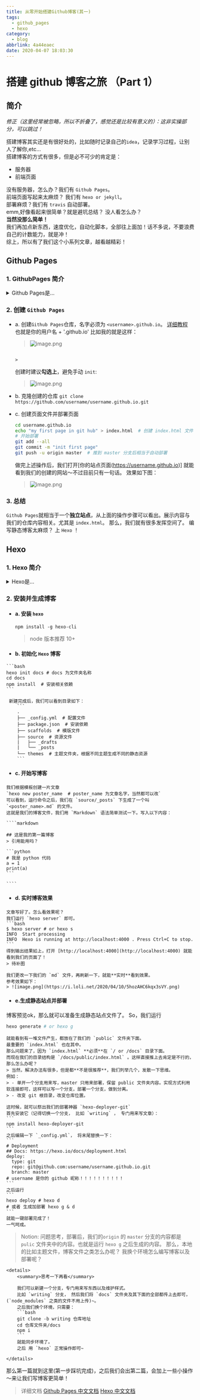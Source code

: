 ```yaml
---
title: 从零开始搭建Github博客(其一)
tags:
  - github_pages
  - hexo
category:
  - blog
abbrlink: 4a44eaec
date: 2020-04-07 18:03:30
---
```

# 搭建 github 博客之旅 （Part 1）

## 简介


*修正（这里经常被忽略，所以不折叠了，感觉还是比较有意义的）：这非实操部分，可以跳过！*

搭建博客其实还是有很好处的，比如随时记录自己的`idea`，记录学习过程，让别人了解你,etc...    
搭建博客的方式有很多，但是必不可少的肯定是：
   - 服务器
   - 前端页面  

没有服务器，怎么办？我们有 `Github Pages`。  
前端页面写起来太麻烦？ 我们有 `hexo or jekyll`。  
部署麻烦？我们有 `travis` 自动部署。  
emm,好像看起来很简单？就是避坑总结？ 没人看怎么办？  
**当然没那么简单！**    
我们再加点新东西，速度优化，自动化脚本，全部往上面加！话不多说，不要浪费自己的计数能力，就是冲！  
综上，所以有了我们这个小系列文章，越看越精彩！


## Github Pages
### 1. GithubPages 简介

<details>
<summary>Github Pages是...</summary>

> GitHub Pages 是一项静态站点托管服务，它直接从 GitHub 上的仓库获取 HTML、CSS 和 JavaScript 文件，（可选）通过构建过程运行文件，然后发布网站。 您可以在 [GitHub Pages 示例集合](https://github.com/collections/github-pages-examples)中查看 GitHub Pages 站点的示例。  
 您可以在 GitHub 的 github.io 域或自己的自定义域上托管站点。 更多信息请参阅“对 GitHub Pages 使用自定义域”。

通俗的说，就是你可以把一个仓库当作**一台服务器(静态)**，可以用 `github.io` 的域名来访问。  
这就解决我们的服务器问题了！  

`Github Pages` 有三类——项目、用户和组织。
区别不大，主要是域名及发布分支的区别。
我们教程使用的 `Github Pages` 是用户类，默认发布源只能为 `master`。（这里要注意哦，只能为 `master`，发布目录为根目录或者 `/docs`）
So，我们开始吧。

</details>

### 2. 创建 `Github Pages`
- a. 创建`Github Pages`仓库，名字必须为 `<username>.github.io`。 [详细教程](https://help.github.com/cn/github/working-with-github-pages/creating-a-github-pages-site)
    也就是你的用户名 + '.github.io' 
    比如我的就是这样：
    > ![image.png](https://i.loli.net/2020/04/09/RMB6AstjyE3m5Dc.png)
                             
                                                                                                                                                                                                    >
    创建时建议**勾选上**，避免手动 `init`:
    > ![image.png](https://i.loli.net/2020/04/09/AhHR5Y7TzvmgeFi.png)
- b. 克隆创建的仓库 
  `git clone https://github.com/username/username.github.io.git`
- c. 创建页面文件并部署页面
   ```bash
   cd username.github.io  
   echo "my first page in git hub" > index.html  # 创建 index.html 文件
   # 开始部署
   git add --all 
   git commit -m "init first page"
   git push -u origin master  # 推到 master 分支后相当于自动部署
   ```
   做完上述操作后，我们打开[你的站点页面(https://username.github.io)]
   就能看到我们的创建的网站～不过目前只有一句话。
    效果如下图：
    > ![image.png](https://i.loli.net/2020/04/09/P8msFpzLXjbSliq.png)
### 3. 总结
`Github Pages`就相当于一个**独立站点**，从上面的操作步骤可以看出。展示内容与我们的仓库内容相关。尤其是 `index.html`。 
那么，我们就有很多发挥空间了。
编写静态博客太麻烦？
上 `Hexo` ！


## Hexo

### 1. Hexo 简介

<details>
  <summary>Hexo是...</summary>
  
> `Hexo` 是一个快速、简洁且高效的**博客框架**。`Hexo` 使用 `Markdown`（或其他渲染引擎）解析文章，在几秒内，即可利用靓丽的主题生成静态网页。


也就是说，我们不用从零开始编写静态网站，利用现有的博客生成器就可以了！
而且 支持 `Markdown`！写文档必备。
效果如何？马上来看。
</details>

### 2. 安装并生成博客
   - #### a. 安装 `hexo`      
         npm install -g hexo-cli
     > node 版本推荐 10+
     
   - #### b. 初始化 `Hexo` 博客
    ```bash
    hexo init docs # docs 为文件夹名称
    cd docs
    npm install  # 安装相关依赖
    ```
    
     新建完成后，我们可以看到目录如下：
        ```
        .
        ├── _config.yml  # 配置文件
        ├── package.json  # 安装依赖
        ├── scaffolds  # 模版文件
        ├── source  # 资源文件
        |   ├── _drafts
        |   └── _posts
        └── themes  # 主题文件夹，根据不同主题生成不同的静态资源
        ```

   - #### c. 开始写博客
    我们根据模板创建一片文章
    `hexo new poster_name  # poster_name 为文章名字，当然都可以改`
    可以看到，运行命令之后，我们在 `source/_posts` 下生成了一个叫 `<poster_name>.md` 的文件。
    这就是我们的博客文件，我们用 `Markdown` 语法简单测试一下。写入以下内容：
        
    ````markdown
    
    ## 这是我的第一篇博客
    > 引用能用吗？
    
    ```python
    # 我是 python 代码
    a = 1
    print(a)
    ```
    
    ````
   - #### d. 实时博客效果
    文章写好了。怎么看效果呢？  
    我们运行 `hexo server` 即可。
    ```bash
    $ hexo server # or hexo s
    INFO  Start processing
    INFO  Hexo is running at http://localhost:4000 . Press Ctrl+C to stop.
    ```
    得到输出结果如上，打开 [http://localhost:4000](http://localhost:4000) 就能看到我们的页面了！
    > 待补图
    
    我们更改一下我们的 `md` 文件，再刷新一下，就能**实时**看到效果。
    参考效果如下：
    > ![image.png](https://i.loli.net/2020/04/10/5hozAHC6kqx3sVY.png)
   - #### e.生成静态站点并部署
   博客预览ok，那么就可以准备生成静态站点文件了。
   So，我们运行
   ```bash
hexo generate # or hexo g
```
    就能看到有一堆文件产生，都放在了我们的 `public` 文件夹下面。
    最重要的 `index.html` 也在其中。
    那么问题来了，因为 `index.html` **必须**在 `/ or /docs` 目录下面。
    而现在我们的目录结构是 `/docs/public/index.html` 。这样直接推上去肯定是不行的，那么怎么办呢？
    > 当然，解决办法有很多，但是都**不是很推荐**，我们列举几个，发散一下思维。
    例如：
    > - 单开一个分支用来写，master 只用来部署，保留 public 文件夹内容。实现方式利用软连接即可，这样可以写一个分支，部署一个分支，做到分离。
    > - 改变 git 根目录，改变仓库位置。
    
    这时候，就可以祭出我们的部署神器 `hexo-deployer-git`
    首先安装它（记得切换一个分支， 比如 `writing` ， 专门用来写文章）：
    ```
    npm install hexo-deployer-git
    ```
    之后编辑一下 `_config.yml`， 将末尾替换一下：
    ```
    # Deployment
    ## Docs: https://hexo.io/docs/deployment.html
    deploy:
      type: git
      repo: git@github.com:username/username.github.io.git
      branch: master
    # username 是你的 github 昵称！！！！！！！！！！
    ```
    之后运行
    ```
    hexo deploy # hexo d
    # 或者 生成加部署 hexo g & d
    ```
    就能一键部署完成了！
    一气呵成。
> Notion: 问题思考，部署后，我们的`origin` 的 `master` 分支的内容都是 `pulic` 文件夹中的内容。也就是运行 `hexo g` 之后生成的内容。
> 那么，本地的比如主题文件，博客文件之类怎么办呢？ 我换个环境怎么编写博客以及部署呢？

    <details>
        <summary>思考一下再看</summary>
        
        我们可以新建一个分支，专门用来写东西以及维护样式。
        比如 `writing` 分支， 然后我们将 `docs` 文件夹及其下面的全部都传上去即可，(`node_modules` 之类的文件不用上传)~。
        之后我们换个环境，只需要：
        ```bash
        git clone -b writing 仓库地址
        cd 仓库文件夹/docs
        npm i
        ```
        就能同步环境了。
        之后 用 `hexo` 正常操作即可~
        
    </details>

那么第一篇就到这里(第一步踩坑完成)，之后我们会出第二篇，会加上一些小操作～来让我们写博客更简单！
> 详细文档
> [Github Pages 中文文档](https://help.github.com/cn/github/working-with-github-pages/about-github-pages)
> [Hexo 中文文档](https://hexo.io/zh-cn/docs/)
   
    
    
